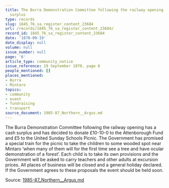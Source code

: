 ```yaml
---
title: The Burra Demonstration Committee following the railway opening has a cash
  surplus
type: records
slug: 1845_76_sa_register_content_23684
url: /records/1845_76_sa_register_content_23684/
record_id: 1845_76_sa_register_content_23684
date: '1870-09-19'
date_display: null
volume: null
issue_number: null
page: '6'
article_type: community_notice
issue_reference: 19 September 1870, page 6
people_mentioned: []
places_mentioned:
- Burra
- Mintaro
topics:
- community
- event
- fundraising
- transport
source_document: 1985-87_Northern__Argus.md
---
```


The Burra Demonstration Committee following the railway opening has a cash surplus and has decided to donate £10-10-0 to the Attenborough Fund and £5 to the United Sunday Schools Picnic.  The Government has promised a special train for the picnic to take the children to some wooded spot near Mintaro ‘when many of them will for the first time see a tree and have ocular demonstration of a forest’.  Each child is to take its own provisions and the Government will be asked to carry teachers and other adults at excursion prices.  All places of business will be closed and a general holiday declared.  If the Government agrees to these proposals the event should be held soon.

Source: [1985-87_Northern__Argus.md](/downloads/markdown/1985-87_Northern__Argus.md)

